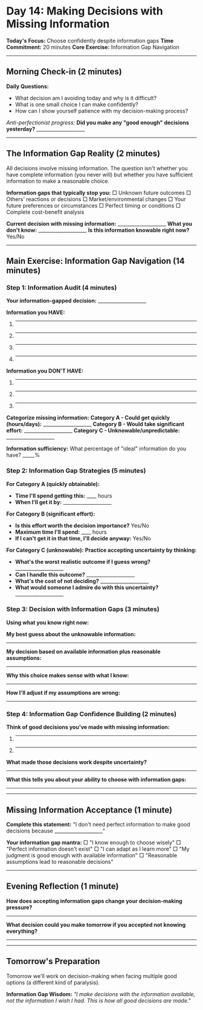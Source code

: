 # Day 14: Making Decisions with Missing Information

**Today's Focus:** Choose confidently despite information gaps
**Time Commitment:** 20 minutes
**Core Exercise:** Information Gap Navigation

---

## Morning Check-in (2 minutes)

**Daily Questions:**
- What decision am I avoiding today and why is it difficult?
- What is one small choice I can make confidently?
- How can I show yourself patience with my decision-making process?

*Anti-perfectionist progress:*
**Did you make any "good enough" decisions yesterday?** ____________________

---

## The Information Gap Reality (2 minutes)

All decisions involve missing information. The question isn't whether you have complete information (you never will) but whether you have sufficient information to make a reasonable choice.

**Information gaps that typically stop you:**
□ Unknown future outcomes
□ Others' reactions or decisions
□ Market/environmental changes
□ Your future preferences or circumstances
□ Perfect timing or conditions
□ Complete cost-benefit analysis

**Current decision with missing information:** ____________________
**What you don't know:** ____________________
**Is this information knowable right now?** Yes/No

---

## Main Exercise: Information Gap Navigation (14 minutes)

### Step 1: Information Audit (4 minutes)

**Your information-gapped decision:** ____________________

**Information you HAVE:**
1. ____________________
2. ____________________
3. ____________________
4. ____________________

**Information you DON'T HAVE:**
1. ____________________
2. ____________________
3. ____________________

**Categorize missing information:**
**Category A - Could get quickly (hours/days):** ____________________
**Category B - Would take significant effort:** ____________________
**Category C - Unknowable/unpredictable:** ____________________

**Information sufficiency:** What percentage of "ideal" information do you have? _____%

### Step 2: Information Gap Strategies (5 minutes)

**For Category A (quickly obtainable):**
- **Time I'll spend getting this:** ____ hours
- **When I'll get it by:** ____________________

**For Category B (significant effort):**
- **Is this effort worth the decision importance?** Yes/No
- **Maximum time I'll spend:** ____ hours
- **If I can't get it in that time, I'll decide anyway:** Yes/No

**For Category C (unknowable):**
**Practice accepting uncertainty by thinking:**
- **What's the worst realistic outcome if I guess wrong?** ____________________
- **Can I handle this outcome?** ____________________
- **What's the cost of not deciding?** ____________________
- **What would someone I admire do with this uncertainty?** ____________________

### Step 3: Decision with Information Gaps (3 minutes)

**Using what you know right now:**

**My best guess about the unknowable information:**
____________________

**My decision based on available information plus reasonable assumptions:**
____________________

**Why this choice makes sense with what I know:**
____________________

**How I'll adjust if my assumptions are wrong:**
____________________

### Step 4: Information Gap Confidence Building (2 minutes)

**Think of good decisions you've made with missing information:**
1. ____________________
2. ____________________

**What made those decisions work despite uncertainty?**
____________________

**What this tells you about your ability to choose with information gaps:**
____________________

---

## Missing Information Acceptance (1 minute)

**Complete this statement:**
"I don't need perfect information to make good decisions because ____________________"

**Your information gap mantra:**
□ "I know enough to choose wisely"
□ "Perfect information doesn't exist"
□ "I can adapt as I learn more"
□ "My judgment is good enough with available information"
□ "Reasonable assumptions lead to reasonable decisions"

---

## Evening Reflection (1 minute)

**How does accepting information gaps change your decision-making pressure?**
____________________

**What decision could you make tomorrow if you accepted not knowing everything?**
____________________

---

## Tomorrow's Preparation
Tomorrow we'll work on decision-making when facing multiple good options (a different kind of paralysis).

**Information Gap Wisdom:**
*"I make decisions with the information available, not the information I wish I had. This is how all good decisions are made."*